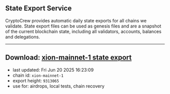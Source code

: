 ## State Export Service
CryptoCrew provides automatic daily state exports for all chains we validate. State export files can be used as genesis files and are a snapshot of the current blockchain state, including all validators, accounts, balances and delegations.

---
**Download: [xion-mainnet-1 state export](https://dl-eu2.ccvalidators.com/SERVICE/xion/xion-mainnet-1_export_9313065.json)**
---

- last updated: Fri Jun 20 2025 16:23:09
- chain id: `xion-mainnet-1`
- export height: `9313065`
- use for: airdrops, local tests, chain recovery
